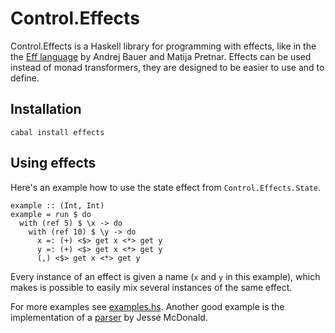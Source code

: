 Control.Effects
===============

Control.Effects is a Haskell library for programming with effects, like in the the [Eff language][Eff] by Andrej Bauer and Matija Pretnar. Effects can be used instead of monad transformers, they are designed to be easier to use and to define.

Installation
------------

    cabal install effects

Using effects
-------------

Here's an example how to use the state effect from `Control.Effects.State`.

    example :: (Int, Int)
    example = run $ do
      with (ref 5) $ \x -> do
        with (ref 10) $ \y -> do
          x =: (+) <$> get x <*> get y
          y =: (+) <$> get x <*> get y
          (,) <$> get x <*> get y

Every instance of an effect is given a name (`x` and `y` in this example), which makes is possible to easily mix several instances of the same effect.

For more examples see [examples.hs](https://github.com/sjoerdvisscher/effects/blob/master/examples.hs). 
Another good example is the implementation of a [parser](https://github.com/nybble41/effects-parser) by Jesse McDonald.

[Eff]: http://math.andrej.com/category/programming/eff/?category_name=programming/eff
